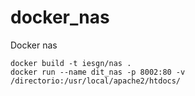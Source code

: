 # docker_nas
Docker nas

```
docker build -t iesgn/nas .
docker run --name dit_nas -p 8002:80 -v /directorio:/usr/local/apache2/htdocs/
```
